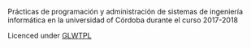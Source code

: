 Prácticas de programación y administración de sistemas de ingeniería informática en la universidad of Córdoba durante el curso 2017-2018

Licenced under [GLWTPL](https://github.com/me-shaon/GLWTPL/blob/master/LICENSE)
